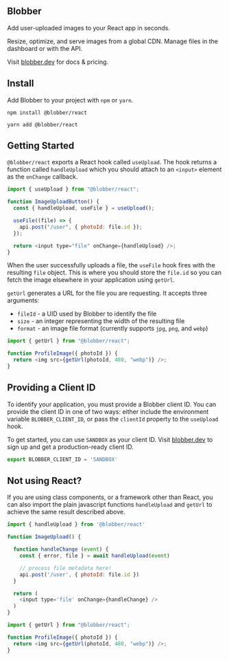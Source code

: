 ## Blobber

Add user-uploaded images to your React app in seconds.

Resize, optimize, and serve images from a global CDN. Manage files in the dashboard or with the API.

Visit [blobber.dev][1] for docs & pricing.

## Install

Add Blobber to your project with `npm` or `yarn`.

```
npm install @blobber/react

yarn add @blobber/react
```

## Getting Started

`@blobber/react` exports a React hook called `useUpload`. The hook returns a function called `handleUpload` which you should attach to an `<input>` element as the `onChange` callback.

```javascript
import { useUpload } from "@blobber/react";

function ImageUploadButton() {
  const { handleUpload, useFile } = useUpload();

  useFile((file) => {
    api.post("/user", { photoId: file.id });
  });

  return <input type="file" onChange={handleUpload} />;
}
```

When the user successfully uploads a file, the `useFile` hook fires with the resulting `file` object. This is where you should store the `file.id` so you can fetch the image elsewhere in your application using `getUrl`.

`getUrl` generates a URL for the file you are requesting. It accepts three arguments:

- `fileId` - a UID used by Blobber to identify the file
- `size` - an integer representing the width of the resulting file
- `format` - an image file format (currently supports `jpg`, `png`, and `webp`)

```javascript
import { getUrl } from "@blobber/react";

function ProfileImage({ photoId }) {
  return <img src={getUrl(photoId, 480, "webp")} />;
}
```

## Providing a Client ID

To identify your application, you must provide a Blobber client ID. You can provide the client ID in one of two ways: either include the environment variable `BLOBBER_CLIENT_ID`, or pass the `clientId` property to the `useUpload` hook.

To get started, you can use `SANDBOX` as your client ID. Visit [blobber.dev][1] to sign up and get a production-ready client ID.

```javascript
export BLOBBER_CLIENT_ID = 'SANDBOX'
```

## Not using React?

If you are using class components, or a framework other than React, you can also import the plain javascript functions `handleUpload` and `getUrl` to achieve the same result described above.

```javascript
import { handleUpload } from '@blobber/react'

function ImageUpload() {

  function handleChange (event) {
    const { error, file } = await handleUpload(event)

    // process file metadata here!
    api.post('/user', { photoId: file.id })
  }

  return (
    <input type='file' onChange={handleChange} />
  )
}
```

```javascript
import { getUrl } from "@blobber/react";

function ProfileImage({ photoId }) {
  return <img src={getUrl(photoId, 480, "webp")} />;
}
```

[1]: https://blobber.dev
